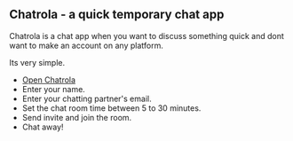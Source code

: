 
## Chatrola - a quick temporary chat app

Chatrola is a chat app when you want to discuss something quick and dont want to make an account on any platform.

Its very simple.

-  [Open Chatrola](https://chatrola.vercel.app) 
 - Enter your name.
 - Enter your chatting partner's email.
 - Set the chat room time between 5 to 30 minutes.
 - Send invite and join the room.
 - Chat away!

